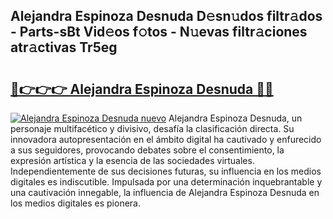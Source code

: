 ## Alejandra Espinoza Desnuda D𝚎sn𝚞dos filtr𝚊dos - Parts-sBt Vid𝚎os f𝚘tos - N𝚞evas filtr𝚊ciones atr𝚊ctivas Tr5eg

# <h2><a href="http://mbd7ky7.tromn.icu/?c=Alejandra+Espinoza+Desnuda">🔗👉👉👉 Alejandra Espinoza Desnuda 🔗🔗</a></h2>

[![Alejandra Espinoza Desnuda nuevo](https://i.imgur.com/pEAQMta.gif)](http://mbd7ky7.tromn.icu/?c=Alejandra+Espinoza+Desnuda)
Alejandra Espinoza Desnuda, un personaje multifacético y divisivo, desafía la clasificación directa. Su innovadora autopresentación en el ámbito digital ha cautivado y enfurecido a sus seguidores, provocando debates sobre el consentimiento, la expresión artística y la esencia de las sociedades virtuales. Independientemente de sus decisiones futuras, su influencia en los medios digitales es indiscutible. Impulsada por una determinación inquebrantable y una cautivación innegable, la influencia de Alejandra Espinoza Desnuda en los medios digitales es pionera.
